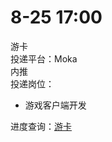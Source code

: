 # 8-25 17:00
游卡  
投递平台：Moka  
内推  
投递岗位：
+ 游戏客户端开发

进度查询：[游卡](https://app.mokahr.com/campus-recruitment/yokagames/41940#/candidateHome/applications)